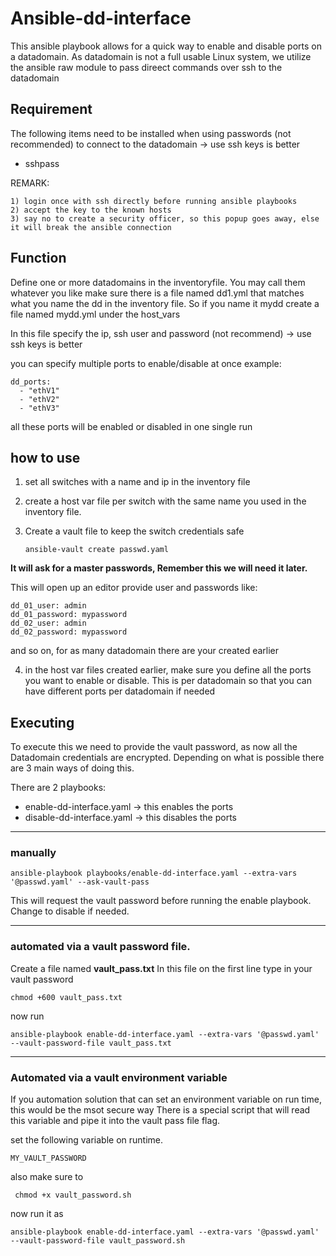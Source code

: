 # Ansible-dd-interface

This ansible playbook allows for a quick way to enable and disable ports on a datadomain.
As datadomain is not a full usable Linux system, we utilize the ansible raw module to pass direect commands over ssh to the datadomain

## Requirement
The following items need to be installed when using passwords (not recommended) to connect to the datadomain -> use ssh keys is better

* sshpass

REMARK: 
```
1) login once with ssh directly before running ansible playbooks
2) accept the key to the known hosts
3) say no to create a security officer, so this popup goes away, else it will break the ansible connection
```

## Function

Define one or more datadomains in the inventoryfile.
You may call them whatever you like
make sure there is a file named dd1.yml that matches what you name the dd in the inventory file.
So if you name it mydd create a file named mydd.yml under the host_vars

In this file specify the ip, ssh user and password (not recommend) -> use ssh keys is better

you can specify multiple ports to enable/disable at once
example:

```
dd_ports:
  - "ethV1"
  - "ethV2"
  - "ethV3"
```

all these ports will be enabled or disabled in one single run

## how to use

1) set all switches with a name and ip in the inventory file
2) create a host var file per switch with the same name you used in the inventory file.
3) Create a vault file to keep the switch credentials safe

   ```ansible-vault create passwd.yaml```

 **It will ask for a master passwords, Remember this we will need it later.**

 This will open up an editor
 provide user and passwords like:

 ```
 dd_01_user: admin
 dd_01_password: mypassword
 dd_02_user: admin
 dd_02_password: mypassword
 ```
 and so on, for as many datadomain there are your created earlier

 4) in the host var files created earlier, make sure you define all the ports you want to enable or disable. This is per datadomain so that you can have different ports per datadomain if needed

 ## Executing

 To execute this we need to provide the vault password, as now all the Datadomain credentials are encrypted. Depending on what is possible there are 3 main ways of doing this.

 There are 2 playbooks:
 * enable-dd-interface.yaml -> this enables the ports
 * disable-dd-interface.yaml -> this disables the ports

- - -
 ### manually

 ``` 
ansible-playbook playbooks/enable-dd-interface.yaml --extra-vars '@passwd.yaml' --ask-vault-pass
 ```
 This will request the vault password before running the enable playbook. Change to disable if needed.
 
- - -

 ### automated via a vault password file.
 
 Create a file named **vault_pass.txt**
 In this file on the first line type in your vault password
 ```
chmod +600 vault_pass.txt
 ```

 now run 

 ```
ansible-playbook enable-dd-interface.yaml --extra-vars '@passwd.yaml' --vault-password-file vault_pass.txt
 ```

 - - - 

 ### Automated via a vault environment variable

 If you automation solution that can set an environment variable on run time, this would be the msot secure way
 There is a special script that will read this variable and pipe it into the vault pass file flag.

 set the following variable on runtime.

 ```MY_VAULT_PASSWORD```

 also make sure to

```
 chmod +x vault_password.sh
 ```

 now run it as

 ```
ansible-playbook enable-dd-interface.yaml --extra-vars '@passwd.yaml' --vault-password-file vault_password.sh
 ```